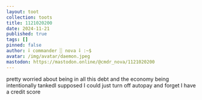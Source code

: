 ```yaml
---
layout: toot
collection: toots
title: 1121020200
date: 2024-11-21
published: true
tags: []
pinned: false
author: ⸸ commander ░ nova ⸸ :~$
avatar: /img/avatar/daemon.jpeg
mastodon: https://mastodon.online/@cmdr_nova/1121020200
---
```


pretty worried about being in all this debt and the economy being intentionally tankedI supposed I could just turn off autopay and forget I have a credit score
